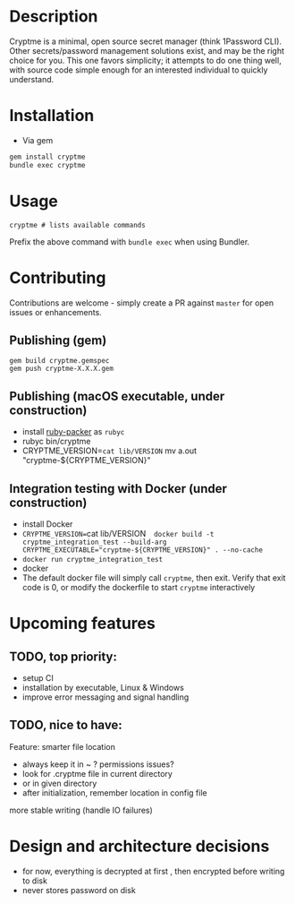 Description
============

Cryptme is a minimal, open source secret manager (think 1Password CLI). Other secrets/password management solutions exist, and may be the right choice for you. This one favors simplicity; it attempts to do one thing well, with source code simple enough for an interested individual to quickly understand.


Installation
============

- Via gem
```bash
gem install cryptme
bundle exec cryptme
```

Usage
====
    cryptme # lists available commands

Prefix the above command with `bundle exec` when using Bundler.
    
Contributing
============

Contributions are welcome - simply create a PR against `master` for open issues or enhancements.

Publishing (gem)
----------

    gem build cryptme.gemspec
    gem push cryptme-X.X.X.gem

Publishing (macOS executable, under construction)
----
- install [ruby-packer](https://github.com/pmq20/ruby-packer) as `rubyc`
- rubyc bin/cryptme
- CRYPTME_VERSION=`cat lib/VERSION` mv a.out "cryptme-${CRYPTME_VERSION}"

Integration testing with Docker (under construction)
-----
- install Docker
- `CRYPTME_VERSION=`cat lib/VERSION`  docker build -t cryptme_integration_test --build-arg CRYPTME_EXECUTABLE="cryptme-${CRYPTME_VERSION}" . --no-cache`
- `docker run cryptme_integration_test`
- docker 
- The default docker file will simply call `cryptme`, then exit. Verify that exit code is 0, or modify the dockerfile to start `cryptme` interactively

Upcoming features
=================

TODO, top priority:
------
- setup CI
- installation by executable, Linux & Windows
- improve error messaging and signal handling

TODO, nice to have:
-----
Feature: smarter file location
  - always keep it in ~ ? permissions issues?
  - look for .cryptme file in current directory
  - or in given directory
  - after initialization, remember location in config file

more stable writing (handle IO failures)


Design and architecture decisions
====================
- for now, everything is decrypted at first , then encrypted before writing to disk
- never stores password on disk